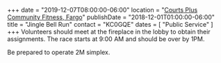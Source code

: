 +++
date = "2019-12-07T08:00:00-06:00"
location = "[Courts Plus Community Fitness, Fargo](/places/courts-plus-community-fitness/)"
publishDate = "2018-12-01T01:00:00-06:00"
title = "Jingle Bell Run"
contact = "KC0GQE"
dates = [ "Public Service" ]
+++
Volunteers should meet at the fireplace in the lobby to obtain their
assignments. The race starts at 9:00 AM and should be over by 1PM.

Be prepared to operate 2M simplex.
